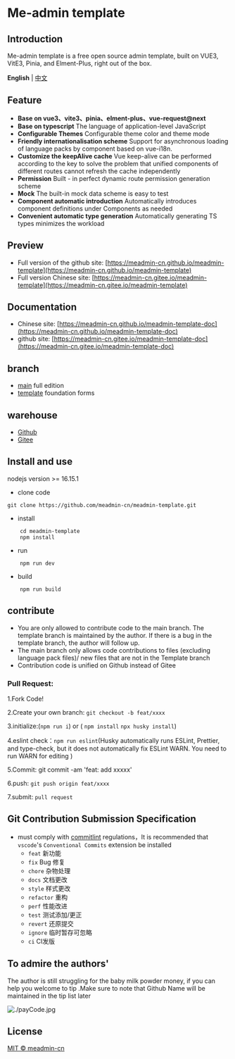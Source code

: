 # Me-admin template
## Introduction
Me-admin template is a free open source admin template, built on VUE3, VitE3, Pinia, and Elment-Plus, right out of the box.

**English** | [中文](./README.md)


## Feature
 - **Base on vue3、vite3、pinia、elment-plus、vue-request@next**
 - **Base on typescript** The language of application-level JavaScript
 - **Configurable Themes** Configurable theme color and theme mode
 - **Friendly internationalisation scheme** Support for asynchronous loading of language packs by component based on vue-i18n.
 - **Customize the keepAlive cache** Vue keep-alive can be performed according to the key to solve the problem that unified components of different routes cannot refresh the cache independently 
 - **Permission** Built - in perfect dynamic route permission generation scheme
 - **Mock** The built-in mock data scheme is easy to test
 - **Component automatic introduction** Automatically introduces component definitions under Components as needed
 - **Convenient automatic type generation** Automatically generating TS types minimizes the workload

## Preview
- Full version of the github site: [https://meadmin-cn.github.io/meadmin-template](https://meadmin-cn.github.io/meadmin-template)
- Full version Chinese site: [https://meadmin-cn.gitee.io/meadmin-template](https://meadmin-cn.gitee.io/meadmin-template)
  
## Documentation
- Chinese site: [https://meadmin-cn.github.io/meadmin-template-doc](https://meadmin-cn.github.io/meadmin-template-doc)
- github site: [https://meadmin-cn.gitee.io/meadmin-template-doc](https://meadmin-cn.gitee.io/meadmin-template-doc)
  
## branch
- [main](https://github.com/meadmin-cn/meadmin-template/tree/main) full edition
- [template](https://github.com/meadmin-cn/meadmin-template/tree/template) foundation forms

## warehouse
- [Github](https://github.com/meadmin-cn/meadmin-template)
- [Gitee](https://gitee.com/meadmin-cn/meadmin-template)

## Install and use

 nodejs version >= 16.15.1

- clone code
```
git clone https://github.com/meadmin-cn/meadmin-template.git
```
- install
```
    cd meadmin-template
    npm install
```
- run
```
    npm run dev
```
- build
```
    npm run build
```

## contribute

- You are only allowed to contribute code to the main branch. The template branch is maintained by the author. If there is a bug in the template branch, the author will follow up. 
- The main branch only allows code contributions to files (excluding language pack files)/ new files that are not in the Template branch 
- Contribution code is unified on Github instead of Gitee 
### Pull Request:
1.Fork Code!

2.Create your own branch: `git checkout -b feat/xxxx`

3.initialize:(`npm run i`) or ( `npm install` `npx husky install`)

4.eslint check：`npm run eslint`(Husky automatically runs ESLint, Prettier, and type-check, but it does not automatically fix ESLint WARN. You need to run WARN for editing )

5.Commit: git commit -am 'feat: add xxxxx'

6.push: `git push origin feat/xxxx`

7.submit: `pull request`

## Git Contribution Submission Specification
- must comply with [commitlint](https://commitlint.js.org/#/concepts-commit-conventions) regulations，It is recommended that `vscode`'s `Conventional Commits` extension be installed
  - `feat`  新功能
  - `fix`  Bug 修复
  - `chore` 杂物处理
  - `docs` 文档更改
  - `style` 样式更改
  - `refactor` 重构
  - `perf` 性能改进
  - `test` 测试添加/更正
  - `revert` 还原提交
  - `ignore` 临时暂存可忽略
  - `ci` CI发版

## To admire the authors'

The author is still struggling for the baby milk powder money, if you can help you welcome to tip .Make sure to note that Github Name will be maintained in the tip list later 

![./payCode.jpg](https://gitee.com/meadmin-cn/meadmin-template/raw/main/payCode.jpg)


## License
[MIT © meadmin-cn](./LICENSE)